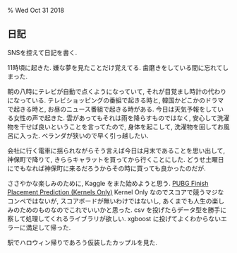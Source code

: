 % Wed Oct 31 2018

## 日記

SNSを控えて日記を書く.

11時頃に起きた.
嫌な夢を見たことだけ覚えてる.
歯磨きをしている間に忘れてしまった.

朝の八時にテレビが自動で点くようになっていて, それが目覚まし時計の代わりになっている.
テレビショッピングの番組で起きる時と, 韓国かどこかのドラマで起きる時と, お昼のニュース番組で起きる時がある.
今日は天気予報をしている女性の声で起きた.
雲があってもそれは雨を降らすものではなく, 安心して洗濯物を干せば良いということを言ってたので,
身体を起こして, 洗濯物を回してお風呂に入った.
ベランダが狭いので早く引っ越したい.

会社に行く電車に揺られながらそう言えば今日は月末であることを思い出して,
神保町で降りて, きららキャラットを買ってから行くことにした.
どうせ土曜日にでもなれば神保町に来るだろうからその時に買っても良かったのだが.

ささやかな楽しみのために, Kaggle をまた始めようと思う.
[PUBG Finish Placement Prediction (Kernels Only)](https://www.kaggle.com/c/pubg-finish-placement-prediction/kernels)
Kernel Only なのでスコアで競うマジなコンペではないが,
スコアボードが無いわけではないし, あくまでも人生の楽しみのためのものなのでこれでいいかと思った.
csv を投げたらデータ型を勝手に察して処理してくれるライブラリが欲しい.
xgboost に投げてよくわからないエラーに満足して帰った.

駅でハロウィン帰りであろう仮装したカップルを見た.
